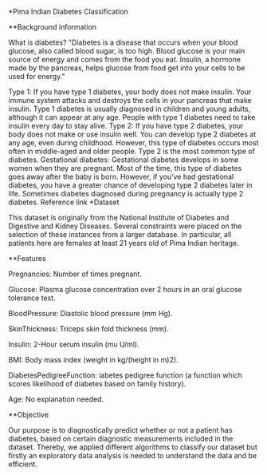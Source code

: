 
*Pima Indian Diabetes Classification


**Background information


What is diabetes?
"Diabetes is a disease that occurs when your blood glucose, also called blood sugar, is too high. Blood glucose is your main source of energy and comes from the food you eat. Insulin, a hormone made by the pancreas, helps glucose from food get into your cells to be used for energy."

Type 1: If you have type 1 diabetes, your body does not make insulin. Your immune system attacks and destroys the cells in your pancreas that make insulin. Type 1 diabetes is usually diagnosed in children and young adults, although it can appear at any age. People with type 1 diabetes need to take insulin every day to stay alive.
Type 2: If you have type 2 diabetes, your body does not make or use insulin well. You can develop type 2 diabetes at any age, even during childhood. However, this type of diabetes occurs most often in middle-aged and older people. Type 2 is the most common type of diabetes.
Gestational diabetes: Gestational diabetes develops in some women when they are pregnant. Most of the time, this type of diabetes goes away after the baby is born. However, if you’ve had gestational diabetes, you have a greater chance of developing type 2 diabetes later in life. Sometimes diabetes diagnosed during pregnancy is actually type 2 diabetes. Reference link
*Dataset

This dataset is originally from the National Institute of Diabetes and Digestive and Kidney Diseases. Several constraints were placed on the selection of these instances from a larger database. In particular, all patients here are females at least 21 years old of Pima Indian heritage.

**Features

Pregnancies: Number of times pregnant.

Glucose: Plasma glucose concentration over 2 hours in an oral glucose tolerance test.

BloodPressure: Diastolic blood pressure (mm Hg).

SkinThickness: Triceps skin fold thickness (mm).

Insulin: 2-Hour serum insulin (mu U/ml).

BMI: Body mass index (weight in kg/(height in m)2).

DiabetesPedigreeFunction: iabetes pedigree function (a function which scores likelihood of diabetes based on family history).

Age: No explanation needed.

**Objective

Our purpose is to diagnostically predict whether or not a patient has diabetes, based on certain diagnostic measurements included in the dataset. Thereby, we applied different algorithms to classify our dataset but firstly an exploratory data analysis is needed to understand the data and be efficient.

